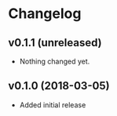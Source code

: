 # Changelog

v0.1.1 (unreleased)
-------------------

- Nothing changed yet.


v0.1.0 (2018-03-05)
-------------------

- Added initial release

